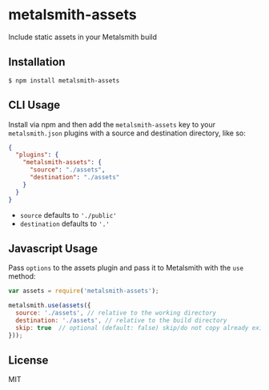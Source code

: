 # metalsmith-assets

  Include static assets in your Metalsmith build

## Installation

    $ npm install metalsmith-assets

## CLI Usage

Install via npm and then add the `metalsmith-assets` key to your `metalsmith.json` plugins with a source and destination directory, like so:

```json
{
  "plugins": {
    "metalsmith-assets": {
      "source": "./assets",
      "destination": "./assets"
    }
  }
}
```

* `source` defaults to `'./public'`
* `destination` defaults to `'.'`

## Javascript Usage

  Pass `options` to the assets plugin and pass it to Metalsmith with the `use` method:

```js
var assets = require('metalsmith-assets');

metalsmith.use(assets({
  source: './assets', // relative to the working directory
  destination: './assets', // relative to the build directory
  skip: true  // optional (default: false) skip/do not copy already existing files
}));
```

## License

  MIT
